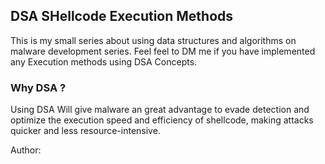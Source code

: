 ## DSA SHellcode Execution Methods

This is my small series about using data structures and algorithms on malware development series.
Feel feel to DM me if you have implemented any Execution methods using DSA Concepts.

### Why DSA ?

Using DSA Will give malware an great advantage to evade detection and optimize the execution speed and efficiency of shellcode, making attacks quicker and less resource-intensive.

Author:

